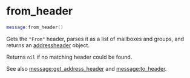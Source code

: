 # from_header

```lua
message:from_header()
```

Gets the `"From"` header, parses it as a list of mailboxes and groups, and returns an [addressheader](../addressheader/index.md) object.

Returns `nil` if no matching header could be found.

See also [message:get_address_header](get_address_header.md) and [message:to_header](to_header.md).


